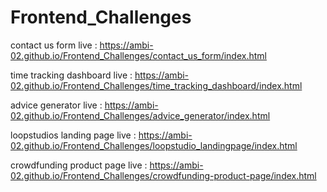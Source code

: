 # Frontend_Challenges
contact us form live : https://ambi-02.github.io/Frontend_Challenges/contact_us_form/index.html


time tracking dashboard live : https://ambi-02.github.io/Frontend_Challenges/time_tracking_dashboard/index.html


advice generator live : https://ambi-02.github.io/Frontend_Challenges/advice_generator/index.html


loopstudios landing page live : https://ambi-02.github.io/Frontend_Challenges/loopstudio_landingpage/index.html


crowdfunding product page live : https://ambi-02.github.io/Frontend_Challenges/crowdfunding-product-page/index.html
